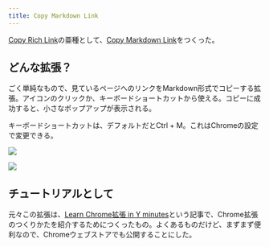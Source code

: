 ```yaml
---
title: Copy Markdown Link
---
```

[Copy Rich Link](https://chrome.google.com/webstore/detail/copy-rich-link/hikiamlgpdcabppakpmemaofmkgknpea)の亜種として、[Copy Markdown Link](https://chrome.google.com/webstore/detail/copy-markdown-link/gkceaaphhbeanfciglgpffnncfpipjpa)をつくった。

どんな拡張？
------

ごく単純なもので、見ているページへのリンクをMarkdown形式でコピーする拡張。アイコンのクリックか、キーボードショートカットから使える。コピーに成功すると、小さなポップアップが表示される。

キーボードショートカットは、デフォルトだとCtrl + M。これはChromeの設定で変更できる。

![](https://lh3.googleusercontent.com/BDZ-Ev7LWgzUNk83_0GEon8tx04PjY59e44-JA9n2YmaeGlkFpRTu7epoJY-nxYgjQY0V1Uxt6feFVQcDdZLu9riPLC2add-Bhf3Q_NOEVGtbjqHS1FkaAcBhSXYJiJPgfZsNEVg8zkjc8JbxZH4NQcoBeIy-5VLASAcyUK9daHd23Qpc8-_LDP0ClJt)

![](https://lh6.googleusercontent.com/cYCtOMdt3uRWYGBTCzqyfhVnAR-FB5pWuKjL965ra53jdUckI8cdVvyoGSvUo_7aIHyVOeSA8D_UHNeOk8JyAeuSD1cJOx_Xc5yfrm1kEAfnrfg7HkrLdrBHc9HUcf0IkkoXkJEa37PtvIFdTPJ2yiydbR8hVFcVxTpTruOGs0EKBL_9JStYCu5wQEf5)

チュートリアルとして
----------

元々この拡張は、[Learn Chrome拡張 in Y minutes](https://r7kamura.com/articles/2022-05-18-learn-chrome-extention-in-y-minutes)という記事で、Chrome拡張のつくりかたを紹介するためにつくったもの。よくあるものだけど、まずまず便利なので、Chromeウェブストアでも公開することにした。
